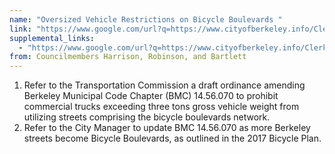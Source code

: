 ```yaml
---
name: "Oversized Vehicle Restrictions on Bicycle Boulevards "
link: "https://www.google.com/url?q=https://www.cityofberkeley.info/Clerk/City_Council/2019/10_Oct/Documents/2019-10-29_Item_23_Oversized_Vehicle_Restrictions_on_Bicycle.aspx&amp;sa=D&amp;ust=1579327931300000"
supplemental_links:
  - "https://www.google.com/url?q=https://www.cityofberkeley.info/Clerk/City_Council/2019/10_Oct/Documents/2019-10-29_Supp_3_Reports_Item_23_Rev_Harrison_pdf.aspx&amp;sa=D&amp;ust=1579327931300000"
from: Councilmembers Harrison, Robinson, and Bartlett 
---
```


1. Refer to the Transportation Commission a draft ordinance amending Berkeley Municipal Code Chapter (BMC) 14.56.070 to prohibit commercial trucks exceeding three tons gross vehicle weight from utilizing streets comprising the bicycle boulevards network. 
2. Refer to the City Manager to update BMC 14.56.070 as more Berkeley streets become Bicycle Boulevards, as outlined in the 2017 Bicycle Plan. 